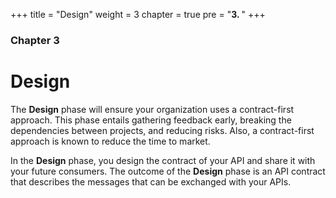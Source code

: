 +++
title = "Design"
weight = 3
chapter = true
pre = "<b>3. </b>"
+++

### Chapter 3

# Design

The **Design** phase will ensure your organization uses a contract-first approach. This phase entails gathering feedback early, breaking the dependencies between projects, and reducing risks. Also, a contract-first approach is known to reduce the time to market.

In the **Design** phase, you design the contract of your API and share it with your future consumers. The outcome of the **Design** phase is an API contract that describes the messages that can be exchanged with your APIs.
